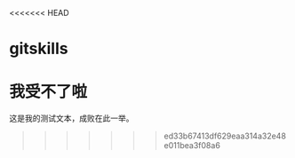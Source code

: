 <<<<<<< HEAD
# gitskills
我受不了啦
=======

这是我的测试文本，成败在此一举。
>>>>>>> ed33b67413df629eaa314a32e48e011bea3f08a6
